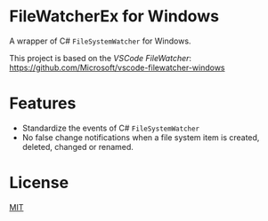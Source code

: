 # FileWatcherEx for Windows
A wrapper of C# `FileSystemWatcher` for Windows.

This project is based on the *VSCode FileWatcher*: https://github.com/Microsoft/vscode-filewatcher-windows

# Features
- Standardize the events of C# `FileSystemWatcher`
- No false change notifications when a file system item is created, deleted, changed or renamed.

# License
[MIT](LICENSE)
